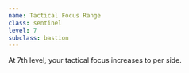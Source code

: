 ```yaml
---
name: Tactical Focus Range
class: sentinel
level: 7
subclass: bastion
---
```

At 7th level, your tactical focus increases to <me-distance length="20" /> per side.
